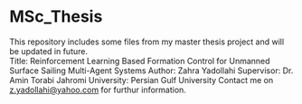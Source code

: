 # MSc_Thesis
This repository includes some files from my master thesis project and will be updated in future.<br/>
Title: Reinforcement Learning Based Formation Control for Unmanned Surface Sailing Multi-Agent Systems
Author: Zahra Yadollahi
Supervisor: Dr. Amin Torabi Jahromi
University: Persian Gulf University
Contact me on z.yadollahi@yahoo.com for furthur information.
